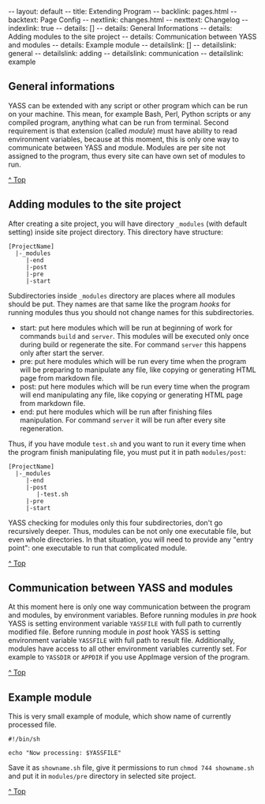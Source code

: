 -- layout: default
-- title: Extending Program
-- backlink: pages.html
-- backtext: Page Config
-- nextlink: changes.html
-- nexttext: Changelog
-- indexlink: true
-- details: []
-- details: General Informations
-- details: Adding modules to the site project
-- details: Communication between YASS and modules
-- details: Example module
-- detailslink: []
-- detailslink: general
-- detailslink: adding
-- detailslink: communication
-- detailslink: example
## <a name="general"></a>General informations

YASS can be extended with any script or other program which can be run on your
machine. This mean, for example Bash, Perl, Python scripts or any compiled
program, anything what can be run from terminal. Second requirement is that
extension (called *module*) must have ability to read environment variables,
because at this moment, this is only one way to communicate between YASS and
module. Modules are per site not assigned to the program, thus every site can
have own set of modules to run.

<a href="#top">^ Top</a>

## <a name="adding"></a>Adding modules to the site project

After creating a site project, you will have directory `_modules` (with default
setting) inside site project directory. This directory have structure:

    [ProjectName]
      |-_modules
         |-end
         |-post
         |-pre
         |-start

Subdirectories inside `_modules` directory are places where all modules should
be put. They names are that same like the program *hooks* for running modules
thus you should not change names for this subdirectories.

- start: put here modules which will be run at beginning of work for commands
  `build` and `server`. This modules will be executed only once during build or
  regenerate the site. For command `server` this happens only after start the
  server.
- pre: put here modules which will be run every time when the program will be
  preparing to manipulate any file, like copying or generating HTML page from
  markdown file.
- post: put here modules which will be run every time when the program will end
  manipulating any file, like copying or generating HTML page from markdown
  file.
- end: put here modules which will be run after finishing files manipulation.
  For command `server` it will be run after every site regeneration.

Thus, if you have module `test.sh` and you want to run it every time when the
program finish manipulating file, you must put it in path `modules/post`:

    [ProjectName]
      |-_modules
         |-end
         |-post
            |-test.sh
         |-pre
         |-start

YASS checking for modules only this four subdirectories, don't go recursively
deeper. Thus, modules can be not only one executable file, but even whole
directories. In that situation, you will need to provide any "entry point": one
executable to run that complicated module.

<a href="#top">^ Top</a>

## <a name="communication"></a>Communication between YASS and modules

At this moment here is only one way communication between the program and
modules, by environment variables. Before running modules in *pre* hook YASS
is setting environment variable `YASSFILE` with full path to currently
modified file. Before running module in *post* hook YASS is setting environment
variable `YASSFILE` with full path to result file. Additionally, modules have
access to all other environment variables currently set. For example to
`YASSDIR` or `APPDIR` if you use AppImage version of the program.

<a href="#top">^ Top</a>

## <a name="example"></a>Example module

This is very small example of module, which show name of currently processed
file.

    #!/bin/sh

    echo "Now processing: $YASSFILE"

Save it as `showname.sh` file, give it permissions to run `chmod 744
showname.sh` and put it in `modules/pre` directory in selected site project.

<a href="#top">^ Top</a>
